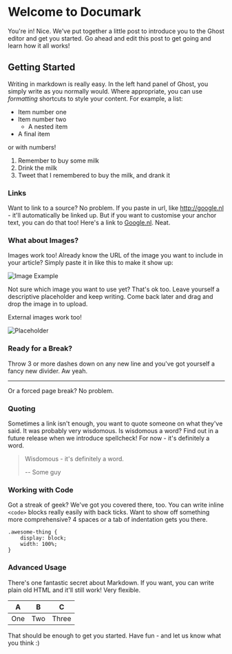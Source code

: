 # Welcome to Documark

You're in! Nice. We've put together a little post to introduce you to the Ghost editor and get you started. Go ahead and edit this post to get going and learn how it all works!

## Getting Started

Writing in markdown is really easy. In the left hand panel of Ghost, you simply write as you normally would. Where appropriate, you can use <em>formatting</em> shortcuts to style your content. For example, a list:

- Item number one
- Item number two
    - A nested item
- A final item

or with numbers!

1. Remember to buy some milk
2. Drink the milk
3. Tweet that I remembered to buy the milk, and drank it

### Links

Want to link to a source? No problem. If you paste in url, like http://google.nl - it'll automatically be linked up. But if you want to customise your anchor text, you can do that too! Here's a link to [Google.nl](http://google.nl). Neat.

### What about Images?

Images work too! Already know the URL of the image you want to include in your article? Simply paste it in like this to make it show up:

![Image Example](/code/documark/dev/examples/basics/assets/img/example.jpg)

Not sure which image you want to use yet? That's ok too. Leave yourself a descriptive placeholder and keep writing. Come back later and drag and drop the image in to upload.

External images work too!

![Placeholder](http://placehold.it/350x150)

### Ready for a Break?

Throw 3 or more dashes down on any new line and you've got yourself a fancy new divider. Aw yeah.

---

Or a forced page break? No problem.

<div style="page-break-after:always"></div>

### Quoting

Sometimes a link isn't enough, you want to quote someone on what they've said. It was probably very wisdomous. Is wisdomous a word? Find out in a future release when we introduce spellcheck! For now - it's definitely a word.

> Wisdomous - it's definitely a word.
>
> -- Some guy

### Working with Code

Got a streak of geek? We've got you covered there, too. You can write inline `<code>` blocks really easily with back ticks. Want to show off something more comprehensive? 4 spaces or a tab of indentation gets you there.

    .awesome-thing {
        display: block;
        width: 100%;
    }

### Advanced Usage

There's one fantastic secret about Markdown. If you want, you can  write plain old HTML and it'll still work! Very flexible.

<table>
    <thead>
        <tr>
            <th>A</th>
            <th>B</th>
            <th>C</th>
        </tr>
    </thead>
    <tbody>
        <tr>
            <td>One</td>
            <td>Two</td>
            <td>Three</th>
        </tr>
    </tbody>
</table>

That should be enough to get you started. Have fun - and let us know what you think :)
